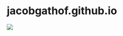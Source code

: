 # jacobgathof.github.io
![](http://www.plantuml.com/plantuml/proxy?src=https://raw.githubusercontent.com/JacobGathof/jacobgathof.github.io/master/uml.txt)
